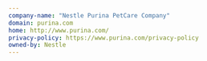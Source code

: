 ```yaml
---
company-name: "Nestle Purina PetCare Company"
domain: purina.com
home: http://www.purina.com/
privacy-policy: https://www.purina.com/privacy-policy
owned-by: Nestle
---
```




